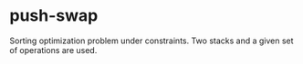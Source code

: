# push-swap
Sorting optimization problem under constraints. Two stacks and a given set of operations are used.
